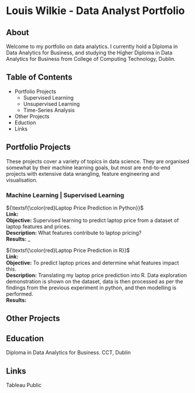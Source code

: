 # Louis Wilkie - Data Analyst Portfolio

## About
Welcome to my portfolio on data analytics. I currently hold a Diploma in Data Analytics for Business, and studying the Higher Diploma in Data Analytics for Business from College of Computing Technology, Dublin. 







## Table of Contents

- Portfolio Projects
  - Supervised Learning
  - Unsupervised Learning
  - Time-Series Analysis
- Other Projects
- Eduction
- Links




## Portfolio Projects
These projects cover a variety of topics in data science. They are organised somewhat by their machine learning goals, but most are end-to-end projects with extensive data wrangling, feature engineering and visualisation. 


### Machine Learning | Supervised Learning


${\textsf{\color{red}Laptop Price Prediction in Python}}$<br>
<b>Link:</b><br>
<b>Objective:</b> Supervised learning to predict laptop price from a dataset of laptop features and prices.<br>
<b>Description:</b> What features contribute to laptop pricing?<br>
<b>Results:</b> _<br>

${\textsf{\color{red}Laptop Price Prediction in R}}$<br>
<b>Link:</b><br>
<b>Objective:</b> To predict laptop prices and determine what features impact this.<br>
<b>Description:</b> Translating my laptop price prediction into R. Data exploration demonstration is shown on the dataset, data is then processed as per the findings from the previous experiment in python, and then modelling is performed.<br>
<b>Results:</b>    <br>




## Other Projects

## Education

Diploma in Data Analytics for Business. CCT, Dublin

## Links

Tableau Public


